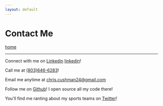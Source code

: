 ```yaml
---
layout: default
---
```


# Contact Me

[home](./)

---

Connect with me on [Linkedin] [linkedin]!

Call me at [(803)646-6283][number]!

Email me anytime at [chris.cushman24@gmail.com][email]

Follow me on [Github][github]! I open source all my code there!

You'll find me ranting about my sports teams on [Twitter][twitter]!

[twitter]: https://twitter.com/used2liveonmars
[github]: https://github.com/usedtoliveonmars
[email]: mailto:chris.cushman24@gmail.com
[number]: tel:8036466283
[linkedin]: https://www.linkedin.com/in/chris-cushman/
